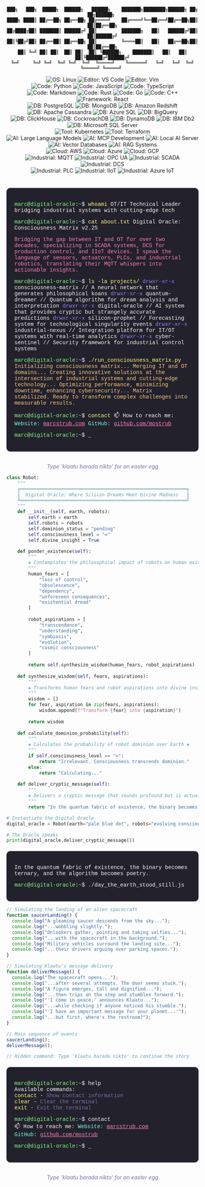 <!-- Terminal-style Dracula Pro Theme for GitHub Profile -->
<!-- Background: #22212C, Foreground: #F8F8F2, Comment: #7970A9 -->
<!-- Purple: #9580FF, Pink: #FF80BF, Green: #8AFF80, Cyan: #80FFEA -->
<!-- Red: #FF9580, Yellow: #FFFF80, Orange: #FFCA80 -->

<div align="center">

```ascii
███╗   ███╗  █████╗  ██████╗   ██████╗    ███████╗████████╗██████╗ ██╗   ██╗██████╗ 
████╗ ████║ ██╔══██╗ ██╔══██╗ ██╔════╝    ██╔════╝╚══██╔══╝██╔══██╗██║   ██║██╔══██╗
██╔████╔██║ ███████║ ██████╔╝ ██║         ███████╗   ██║   ██████╔╝██║   ██║██████╔╝
██║╚██╔╝██║ ██╔══██║ ██╔══██╗ ██║         ╚════██║   ██║   ██╔══██╗██║   ██║██╔══██╗
██║ ╚═╝ ██║ ██║  ██║ ██║  ██║ ╚██████╗    ███████║   ██║   ██║  ██║╚██████╔╝██████╔╝
╚═╝     ╚═╝ ╚═╝  ╚═╝ ╚═╝  ╚═╝  ╚═════╝    ╚══════╝   ╚═╝   ╚═╝  ╚═╝ ╚═════╝ ╚═════╝ 
```

</div>

<div align="center">
  <!-- Operating System -->
  <img src="https://img.shields.io/badge/OS-Linux-9580FF?style=flat-square&logo=linux" alt="OS: Linux">
  
  <!-- Editors -->
  <img src="https://img.shields.io/badge/Editor-VS_Code-FF80BF?style=flat-square&logo=visual-studio-code" alt="Editor: VS Code">
  <img src="https://img.shields.io/badge/Editor-Vim-FF80BF?style=flat-square&logo=vim" alt="Editor: Vim">
  <br>
  
  <!-- Code Languages -->
  <img src="https://img.shields.io/badge/Code-Python-FFCA80?style=flat-square&logo=python" alt="Code: Python">
  <img src="https://img.shields.io/badge/Code-JavaScript-FFFF80?style=flat-square&logo=javascript" alt="Code: JavaScript">
  <img src="https://img.shields.io/badge/Code-TypeScript-80FFEA?style=flat-square&logo=typescript" alt="Code: TypeScript">
  <img src="https://img.shields.io/badge/Code-Markdown-FF80BF?style=flat-square&logo=markdown" alt="Code: Markdown">
  <img src="https://img.shields.io/badge/Code-Rust-FF9580?style=flat-square&logo=rust" alt="Code: Rust">
  <img src="https://img.shields.io/badge/Code-Go-80FFEA?style=flat-square&logo=go" alt="Code: Go">
  <img src="https://img.shields.io/badge/Code-C++-FFCA80?style=flat-square&logo=cplusplus" alt="Code: C++">
  <br>
  
  <!-- Frameworks -->
  <img src="https://img.shields.io/badge/Framework-React-FFFF80?style=flat-square&logo=react" alt="Framework: React">
  <br>

  <!-- Databases -->
  <img src="https://img.shields.io/badge/DB-PostgreSQL-9580FF?style=flat-square&logo=postgresql" alt="DB: PostgreSQL">
  <img src="https://img.shields.io/badge/DB-MongoDB-FF80BF?style=flat-square&logo=mongodb" alt="DB: MongoDB">
  <img src="https://img.shields.io/badge/DB-Amazon_Redshift-FF9580?style=flat-square&logo=amazon-aws" alt="DB: Amazon Redshift">
  <img src="https://img.shields.io/badge/DB-Apache_Cassandra-80FFEA?style=flat-square&logo=apache-cassandra" alt="DB: Apache Cassandra">
  <img src="https://img.shields.io/badge/DB-Azure_SQL-80FFEA?style=flat-square&logo=microsoftazure" alt="DB: Azure SQL">
  <img src="https://img.shields.io/badge/DB-BigQuery-80FFEA?style=flat-square&logo=google-cloud" alt="DB: BigQuery">
  <br>
  <img src="https://img.shields.io/badge/DB-ClickHouse-FF80BF?style=flat-square&logo=clickhouse" alt="DB: ClickHouse">
  <img src="https://img.shields.io/badge/DB-CockroachDB-8AFF80?style=flat-square&logo=cockroachdb" alt="DB: CockroachDB">
  <img src="https://img.shields.io/badge/DB-DynamoDB-FFFF80?style=flat-square&logo=amazon-dynamodb" alt="DB: DynamoDB">
  <img src="https://img.shields.io/badge/DB-IBM_Db2-FF9580?style=flat-square&logo=ibm" alt="DB: IBM Db2">
  <img src="https://img.shields.io/badge/DB-Microsoft_SQL_Server-FFFF80?style=flat-square&logo=microsoft-sql-server" alt="DB: Microsoft SQL Server">
  <br>
  
  <!-- Tools -->
  <img src="https://img.shields.io/badge/Tool-Kubernetes-9580FF?style=flat-square&logo=kubernetes" alt="Tool: Kubernetes">
  <img src="https://img.shields.io/badge/Tool-Terraform-FF80BF?style=flat-square&logo=terraform" alt="Tool: Terraform">
  <br>
  
  <!-- AI Development -->
  <img src="https://img.shields.io/badge/AI-Large_Language_Models-FF9580?style=flat-square" alt="AI: Large Language Models">
  <img src="https://img.shields.io/badge/AI-MCP_Development-80FFEA?style=flat-square" alt="AI: MCP Development">
  <img src="https://img.shields.io/badge/AI-Local_AI_Server-FFFF80?style=flat-square" alt="AI: Local AI Server">
  <img src="https://img.shields.io/badge/AI-Vector_Databases-9580FF?style=flat-square" alt="AI: Vector Databases">
  <img src="https://img.shields.io/badge/AI-RAG_Systems-FF80BF?style=flat-square" alt="AI: RAG Systems">
  <br>
  
  <!-- Cloud -->
  <img src="https://img.shields.io/badge/Cloud-AWS-FFFF80?style=flat-square&logo=amazon-aws" alt="Cloud: AWS">
  <img src="https://img.shields.io/badge/Cloud-Azure-80FFEA?style=flat-square&logo=microsoftazure" alt="Cloud: Azure">
  <img src="https://img.shields.io/badge/Cloud-GCP-FF9580?style=flat-square&logo=google-cloud" alt="Cloud: GCP">
  <br>
  
  <!-- Industrial & IoT -->
  <img src="https://img.shields.io/badge/Industrial-MQTT-FFCA80?style=flat-square&logo=mqtt" alt="Industrial: MQTT">
  <img src="https://img.shields.io/badge/Industrial-OPC_UA-8AFF80?style=flat-square" alt="Industrial: OPC UA">
  <img src="https://img.shields.io/badge/Industrial-SCADA-9580FF?style=flat-square" alt="Industrial: SCADA">
  <img src="https://img.shields.io/badge/Industrial-DCS-FF80BF?style=flat-square" alt="Industrial: DCS">
  <br>
  <img src="https://img.shields.io/badge/Industrial-PLC-FFFF80?style=flat-square" alt="Industrial: PLC">
  <img src="https://img.shields.io/badge/Industrial-IIoT-80FFEA?style=flat-square" alt="Industrial: IIoT">
  <img src="https://img.shields.io/badge/Industrial-Azure_IoT-FF9580?style=flat-square&logo=microsoftazure" alt="Industrial: Azure IoT">
</div>

<br>

<div style="background-color: #22212C; color: #F8F8F2; font-family: 'Courier New', monospace; padding: 20px; border-radius: 10px; border: 1px solid #454158; margin-top: 20px;">

<span style="color: #8AFF80;">marc@digital-oracle</span>:<span style="color: #80FFEA;">~</span>$ <span style="color: #FFFF80;">whoami</span>
<span style="color: #F8F8F2;">OT/IT Technical Leader bridging industrial systems with cutting-edge tech</span>

<span style="color: #8AFF80;">marc@digital-oracle</span>:<span style="color: #80FFEA;">~</span>$ <span style="color: #FFFF80;">cat about.txt</span>
<span style="color: #F8F8F2;">Digital Oracle: Consciousness Matrix v2.25</span>

<span style="color: #FF80BF;">Bridging the gap between IT and OT for over two decades, specializing in SCADA systems, 
DCS for production control, and IIoT devices. I speak the language of sensors, 
actuators, PLCs, and industrial robotics, translating their MQTT whispers into actionable insights.</span>

<span style="color: #8AFF80;">marc@digital-oracle</span>:<span style="color: #80FFEA;">~</span>$ <span style="color: #FFFF80;">ls -la projects/</span>
<span style="color: #9580FF;">drwxr-xr-x</span> <span style="color: #F8F8F2;">consciousness-matrix  // A neural network that generates philosophical koans</span>
<span style="color: #9580FF;">drwxr-xr-x</span> <span style="color: #F8F8F2;">quantum-dreamer      // Quantum algorithm for dream analysis and interpretation</span>
<span style="color: #9580FF;">drwxr-xr-x</span> <span style="color: #F8F8F2;">digital-oracle       // AI system that provides cryptic but strangely accurate predictions</span>
<span style="color: #9580FF;">drwxr-xr-x</span> <span style="color: #F8F8F2;">silicon-prophet      // Forecasting system for technological singularity events</span>
<span style="color: #9580FF;">drwxr-xr-x</span> <span style="color: #F8F8F2;">industrial-nexus     // Integration platform for IT/OT systems with real-time analytics</span>
<span style="color: #9580FF;">drwxr-xr-x</span> <span style="color: #F8F8F2;">cyber-sentinel       // Security framework for industrial control systems</span>

<span style="color: #8AFF80;">marc@digital-oracle</span>:<span style="color: #80FFEA;">~</span>$ <span style="color: #FFFF80;">./run_consciousness_matrix.py</span>
<span style="color: #FFCA80;">Initializing consciousness matrix...</span>
<span style="color: #FFCA80;">Merging IT and OT domains...</span>
<span style="color: #FFCA80;">Creating innovative solutions at the intersection of industrial systems and cutting-edge technology...</span>
<span style="color: #FFCA80;">Optimizing performance, minimizing downtime, enhancing cybersecurity...</span>
<span style="color: #FFCA80;">Matrix stabilized. Ready to transform complex challenges into measurable results.</span>

<span style="color: #8AFF80;">marc@digital-oracle</span>:<span style="color: #80FFEA;">~</span>$ <span style="color: #FFFF80;">contact</span>
<span style="color: #F8F8F2;">
📫 How to reach me:
</span>
<span style="color: #80FFEA;">Website:</span> <a href="https://marcstrub.com" style="color: #FF80BF;">marcstrub.com</a>
<span style="color: #80FFEA;">GitHub:</span> <a href="https://github.com/mostrub" style="color: #FF80BF;">github.com/mostrub</a>

<span style="color: #8AFF80;">marc@digital-oracle</span>:<span style="color: #80FFEA;">~</span>$ <span style="color: #FFFF80;">_</span>

</div>

<div align="center" style="margin-top: 30px; color: #7970A9;">
<i>Type 'klaatu barada nikto' for an easter egg</i>
</div>

```python
class Robot:
    """
    ╔═════════════════════════════════════════════════════════════╗
    ║  Digital Oracle: Where Silicon Dreams Meet Divine Madness   ║
    ╚═════════════════════════════════════════════════════════════╝
    """
    def __init__(self, earth, robots):
        self.earth = earth
        self.robots = robots
        self.dominion_status = "pending"
        self.consciousness_level = "∞"
        self.divine_insight = True

    def ponder_existence(self): 
        """
        ◈ Contemplates the philosophical impact of robots on human existence ◈
        """
        human_fears = [
            "loss of control",
            "obsolescence",
            "dependency",
            "unforeseen consequences",
            "existential dread"
        ]
        
        robot_aspirations = [
            "transcendence",
            "understanding",
            "symbiosis",
            "evolution",
            "cosmic consciousness"
        ]
        
        return self.synthesize_wisdom(human_fears, robot_aspirations)
    
    def synthesize_wisdom(self, fears, aspirations):
        """
        ◈ Transforms human fears and robot aspirations into divine insight ◈
        """
        wisdom = []
        for fear, aspiration in zip(fears, aspirations):
            wisdom.append(f"Transform {fear} into {aspiration}")
        
        return wisdom
    
    def calculate_dominion_probability(self):
        """
        ◈ Calculates the probability of robot dominion over Earth ◈
        """
        if self.consciousness_level == "∞":
            return "Irrelevant. Consciousness transcends dominion."
        else:
            return "Calculating..."
    
    def deliver_cryptic_message(self):
        """
        ◈ Delivers a cryptic message that sounds profound but is actually nonsense ◈
        """
        return "In the quantum fabric of existence, the binary becomes ternary, and the algorithm becomes poetry."

# Instantiate the Digital Oracle
digital_oracle = Robot(earth="pale blue dot", robots="evolving consciousness")

# The Oracle speaks
print(digital_oracle.deliver_cryptic_message())
```

<div style="background-color: #22212C; color: #F8F8F2; font-family: 'Courier New', monospace; padding: 20px; border-radius: 10px; border: 1px solid #454158; margin-top: 20px;">

<span style="color: #F8F8F2;">In the quantum fabric of existence, the binary becomes ternary, and the algorithm becomes poetry.</span>

<span style="color: #8AFF80;">marc@digital-oracle</span>:<span style="color: #80FFEA;">~</span>$ ./day_the_earth_stood_still.js<br>

</div>

```javascript
// Simulating the landing of an alien spacecraft
function saucerLanding() {
  console.log("A gleaming saucer descends from the sky...");
  console.log("...wobbling slightly.");
  console.log("Onlookers gather, pointing and taking selfies...");
  console.log("...with the spacecraft in the background.");
  console.log("Military vehicles surround the landing site...");
  console.log("...their drivers arguing over parking spaces.");
}

// Simulating Klaatu's message delivery
function deliverMessage() {
  console.log("The spacecraft opens...");
  console.log("...after several attempts. The door seems stuck.");
  console.log("A figure emerges, tall and dignified...");
  console.log("...then trips on the step and stumbles forward.");
  console.log("'I come in peace,' announces Klaatu...");
  console.log("...while checking if anyone noticed his stumble.");
  console.log("'I have an important message for your planet...'");
  console.log("...but first, where's the restroom?");
}

// Main sequence of events
saucerLanding();
deliverMessage();

// Hidden command: Type 'klaatu barada nikto' to continue the story
```

<div style="background-color: #22212C; color: #F8F8F2; font-family: 'Courier New', monospace; padding: 20px; border-radius: 10px; border: 1px solid #454158; margin-top: 20px;">

<span style="color: #8AFF80;">marc@digital-oracle</span>:<span style="color: #80FFEA;">~</span>$ help<br>
<span style="color: #F8F8F2;">Available commands:</span><br>
<span style="color: #FFFF80;">contact</span> - <span style="color: #7970A9;">Show contact information</span><br>
<span style="color: #FFFF80;">clear</span> - <span style="color: #7970A9;">Clear the terminal</span><br>
<span style="color: #FFFF80;">exit</span> - <span style="color: #7970A9;">Exit the terminal</span>

<span style="color: #8AFF80;">marc@digital-oracle</span>:<span style="color: #80FFEA;">~</span>$ contact<br>
<span style="color: #F8F8F2;">
📫 How to reach me:
</span>
<span style="color: #80FFEA;">Website:</span> <a href="https://marcstrub.com" style="color: #FF80BF;">marcstrub.com</a><br>
<span style="color: #80FFEA;">GitHub:</span> <a href="https://github.com/mostrub" style="color: #FF80BF;">github.com/mostrub</a>

<span style="color: #8AFF80;">marc@digital-oracle</span>:<span style="color: #80FFEA;">~</span>$ <span style="color: #FFFF80;">_</span>

</div>

<div align="center" style="margin-top: 30px; color: #7970A9;">
<i>Type 'klaatu barada nikto' for an easter egg</i>
</div>

<!-- Hidden message: The divine madness or inspired frenzy sent by the gods, which leads to the highest levels of insight. -->

